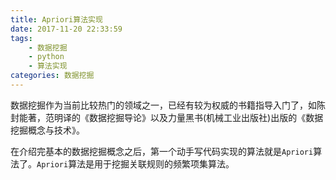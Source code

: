 ```yaml
---
title: Apriori算法实现
date: 2017-11-20 22:33:59
tags:
	- 数据挖掘
	- python
	- 算法实现
categories: 数据挖掘
---
```


数据挖掘作为当前比较热门的领域之一，已经有较为权威的书籍指导入门了，如陈封能著，范明译的《数据挖掘导论》以及力量黑书(机械工业出版社)出版的《数据挖掘概念与技术》。

在介绍完基本的数据挖掘概念之后，第一个动手写代码实现的算法就是`Apriori`算法了。`Apriori`算法是用于挖掘关联规则的频繁项集算法。